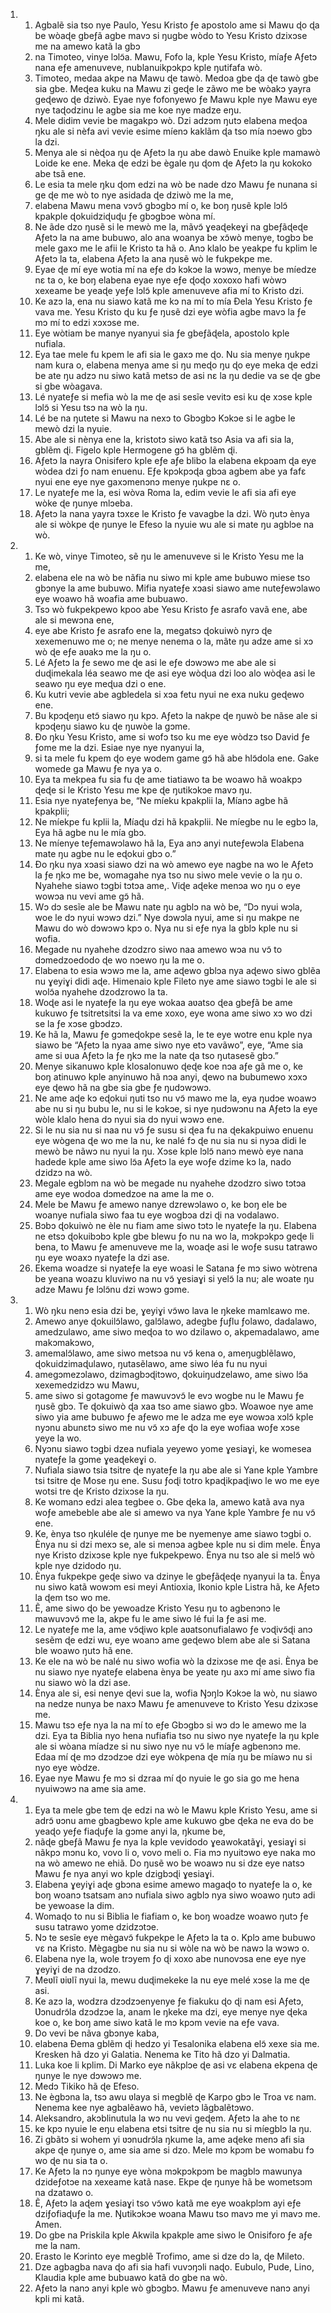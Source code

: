 <ol>
  <li>
    <ol>
      <li>Agbalẽ sia tso nye Paulo, Yesu Kristo ƒe apostolo ame si Mawu ɖo ɖa be wòaɖe gbeƒã agbe mavɔ si ŋugbe wòdo to Yesu Kristo dzixɔse me na amewo katã la gbɔ</li>
      <li>na Timoteo, vinye lɔlɔ̃a. Mawu, Fofo la, kple Yesu Kristo, míaƒe Aƒetɔ nana eƒe amenuveve, nublanuikpɔkpɔ kple ŋutifafa wò.</li>
      <li>Timoteo, medaa akpe na Mawu ɖe tawò. Medoa gbe ɖa ɖe tawò gbe sia gbe. Meɖea kuku na Mawu zi geɖe le zãwo me be wòakɔ yayra geɖewo ɖe dziwò. Eyae nye fofonyewo ƒe Mawu kple nye Mawu eye nye taɖodzinu le agbe sia me koe nye madze eŋu.</li>
      <li>Mele didim vevie be magakpɔ wò. Dzi adzɔm ŋutɔ elabena meɖoa ŋku ale si nèfa avi vevie esime míenɔ kaklãm ɖa tso mía nɔewo gbɔ la dzi.</li>
      <li>Menya ale si nèɖoa ŋu ɖe Aƒetɔ la ŋu abe dawò Enuike kple mamawò Loide ke ene. Meka ɖe edzi be ègale ŋu ɖom ɖe Aƒetɔ la ŋu kokoko abe tsã ene.</li>
      <li>Le esia ta mele ŋku ɖom edzi na wò be nade dzo Mawu ƒe nunana si ge ɖe me wò to nye asidada ɖe dziwò me la me,</li>
      <li>elabena Mawu mena vɔvɔ̃ gbɔgbɔ mí o, ke boŋ ŋusẽ kple lɔlɔ̃ kpakple ɖokuidziɖuɖu ƒe gbɔgbɔe wòna mí.</li>
      <li>Ne ãde dzo ŋusẽ si le mewò me la, mãvɔ̃ ɣeaɖekeɣi na gbeƒãɖeɖe Aƒetɔ la na ame bubuwo, alo ana woanya be xɔ̃wò menye, togbɔ be mele gaxɔ me le afii le Kristo ta hã o. Anɔ klalo be yeakpe fu kplim le Aƒetɔ la ta, elabena Aƒetɔ la ana ŋusẽ wò le fukpekpe me.</li>
      <li>Eyae ɖe mí eye wotia mí na eƒe dɔ kɔkɔe la wɔwɔ, menye be míedze nɛ ta o, ke boŋ elabena eyae nye eƒe ɖoɖo xoxoxo hafi wòwɔ xexeame be yeaɖe yeƒe lɔlɔ̃ kple amenuveve afia mí to Kristo dzi.</li>
      <li>Ke azɔ la, ena nu siawo katã me kɔ na mí to mía Đela Yesu Kristo ƒe vava me. Yesu Kristo ɖu ku ƒe ŋusẽ dzi eye wòfia agbe mavɔ la ƒe mɔ mí to edzi xɔxɔse me.</li>
      <li>Eye wòtiam be manye nyanyui sia ƒe gbeƒãɖela, apostolo kple nufiala.</li>
      <li>Eya tae mele fu kpem le afi sia le gaxɔ me ɖo. Nu sia menye ŋukpe nam kura o, elabena menya ame si ŋu meɖo ŋu ɖo eye meka ɖe edzi be ate ŋu adzɔ nu siwo katã metsɔ de asi nɛ la ŋu dedie va se ɖe gbe si gbe wòagava.</li>
      <li>Lé nyateƒe si mefia wò la me ɖe asi sesĩe vevitɔ esi ku ɖe xɔse kple lɔlɔ̃ si Yesu tsɔ na wò la ŋu.</li>
      <li>Lé be na ŋutete si Mawu na nexɔ to Gbɔgbɔ Kɔkɔe si le agbe le mewò dzi la nyuie.</li>
      <li>Abe ale si nènya ene la, kristotɔ siwo katã tso Asia va afi sia la, gblẽm ɖi. Figelo kple Hermogene gɔ̃ ha gblẽm ɖi.</li>
      <li>Aƒetɔ la nayra Onisifero kple eƒe aƒe blibo la elabena ekpɔam ɖa eye wòdea dzi ƒo nam enuenu. Eƒe kpɔkpɔɖa gbɔa agbem abe ya fafɛ nyui ene eye nye gaxɔmenɔnɔ menye ŋukpe nɛ o.</li>
      <li>Le nyateƒe me la, esi wòva Roma la, edim vevie le afi sia afi eye wòke ɖe ŋunye mlɔeba.</li>
      <li>Aƒetɔ la nana yayra tɔxɛe le Kristo ƒe vavagbe la dzi. Wò ŋutɔ ènya ale si wòkpe ɖe ŋunye le Efeso la nyuie wu ale si mate ŋu agblɔe na wò.</li>
    </ol>
  </li>
  <li>
    <ol>
      <li>Ke wò, vinye Timoteo, sẽ ŋu le amenuveve si le Kristo Yesu me la me,</li>
      <li>elabena ele na wò be nãfia nu siwo mi kple ame bubuwo miese tso gbɔnye la ame bubuwo. Mifia nyateƒe xɔasi siawo ame nuteƒewɔlawo eye woawo hã woafia ame bubuawo.</li>
      <li>Tsɔ wò fukpekpewo kpoo abe Yesu Kristo ƒe asrafo vavã ene, abe ale si mewɔna ene,</li>
      <li>eye abe Kristo ƒe asrafo ene la, megatsɔ ɖokuiwò nyrɔ ɖe xexemenuwo me o; ne menye nenema o la, mãte ŋu adze ame si xɔ wò ɖe eƒe aʋakɔ me la ŋu o.</li>
      <li>Lé Aƒetɔ la ƒe sewo me ɖe asi le eƒe dɔwɔwɔ me abe ale si duɖimekala léa seawo me ɖe asi eye wòɖua dzi loo alo wòɖea asi le seawo ŋu eye meɖua dzi o ene.</li>
      <li>Ku kutri vevie abe agbledela si xɔa fetu nyui ne exa nuku geɖewo ene.</li>
      <li>Bu kpɔɖeŋu etɔ̃ siawo ŋu kpɔ. Aƒetɔ la nakpe ɖe ŋuwò be nãse ale si kpɔɖeŋu siawo ku ɖe ŋuwòe la gɔme.</li>
      <li>Đo ŋku Yesu Kristo, ame si wofɔ tso ku me eye wòdzɔ tso David ƒe ƒome me la dzi. Esiae nye nye nyanyui la,</li>
      <li>si ta mele fu kpem ɖo eye wodem game gɔ̃ hã abe hlɔ̃dola ene. Gake womede ga Mawu ƒe nya ya o.</li>
      <li>Eya ta mekpea fu sia fu ɖe ame tiatiawo ta be woawo hã woakpɔ ɖeɖe si le Kristo Yesu me kpe ɖe ŋutikɔkɔe mavɔ ŋu.</li>
      <li>Esia nye nyateƒenya be, “Ne míeku kpakplii la, Míanɔ agbe hã kpakplii;</li>
      <li>Ne míekpe fu kplii la, Míaɖu dzi hã kpakplii. Ne míegbe nu le egbɔ la, Eya hã agbe nu le mía gbɔ.</li>
      <li>Ne míenye teƒemawɔlawo hã la, Eya anɔ anyi nuteƒewɔla Elabena mate ŋu agbe nu le eɖokui gbɔ o.”</li>
      <li>Đo ŋku nya xɔasi siawo dzi na wò amewo eye nagbe na wo le Aƒetɔ la ƒe ŋkɔ me be, womagahe nya tso nu siwo mele vevie o la ŋu o. Nyahehe siawo tɔgbi tɔtɔa ame,. Viɖe aɖeke menɔa wo ŋu o eye wowɔa nu vevi ame gɔ̃ hã.</li>
      <li>Wɔ dɔ sesĩe ale be Mawu nate ŋu agblɔ na wò be, “Dɔ nyui wɔla, woe le dɔ nyui wɔwɔ dzi.” Nye dɔwɔla nyui, ame si ŋu makpe ne Mawu do wò dɔwɔwɔ kpɔ o. Nya nu si eƒe nya la gblɔ kple nu si wofia.</li>
      <li>Megade nu nyahehe dzodzro siwo naa amewo wɔa nu vɔ̃ to dɔmedzoedodo ɖe wo nɔewo ŋu la me o.</li>
      <li>Elabena to esia wɔwɔ me la, ame aɖewo gblɔa nya aɖewo siwo gblẽa nu ɣeyiɣi didi aɖe. Himenaio kple Fileto nye ame siawo tɔgbi le ale si wolɔ̃a nyahehe dzodzrowo la ta.</li>
      <li>Woɖe asi le nyateƒe la ŋu eye wokaa aʋatso ɖea gbeƒã be ame kukuwo ƒe tsitretsitsi la va eme xoxo, eye wona ame siwo xɔ wo dzi se la ƒe xɔse gbɔdzɔ.</li>
      <li>Ke hã la, Mawu ƒe gɔmeɖokpe sesẽ la, le te eye wotre enu kple nya siawo be “Aƒetɔ la nyaa ame siwo nye etɔ vavãwo”, eye, “Ame sia ame si ʋua Aƒetɔ la ƒe ŋkɔ me la nate ɖa tso ŋutasesẽ gbɔ.”</li>
      <li>Menye sikanuwo kple klosalonuwo ɖeɖe koe nɔa aƒe gã me o, ke boŋ atinuwo kple anyinuwo hã nɔa anyi, ɖewo na bubumewo xɔxɔ eye ɖewo hã na gbe sia gbe ƒe ŋudɔwɔwɔ.</li>
      <li>Ne ame aɖe kɔ eɖokui ŋuti tso nu vɔ̃ mawo me la, eya ŋudɔe woawɔ abe nu si ŋu bubu le, nu si le kɔkɔe, si nye ŋudɔwɔnu na Aƒetɔ la eye wòle klalo hena dɔ nyui sia dɔ nyui wɔwɔ ene.</li>
      <li>Si le nu sia nu si naa nu vɔ̃ ƒe susu si ɖea fu na ɖekakpuiwo enuenu eye wògena ɖe wo me la nu, ke nalé fɔ ɖe nu sia nu si nyɔa didi le mewò be nãwɔ nu nyui la ŋu. Xɔse kple lɔlɔ̃ nanɔ mewò eye nana hadede kple ame siwo lɔ̃a Aƒetɔ la eye woƒe dzime kɔ la, nado dzidzɔ na wò.</li>
      <li>Megale egblɔm na wò be megade nu nyahehe dzodzro siwo tɔtɔa ame eye wodoa dɔmedzoe na ame la me o.</li>
      <li>Mele be Mawu ƒe amewo nanye dzrewɔlawo o, ke boŋ ele be woanye nufiala siwo faa tu eye wogbɔa dzi ɖi na vodalawo.</li>
      <li>Bɔbɔ ɖokuiwò ne èle nu fiam ame siwo tɔtɔ le nyateƒe la ŋu. Elabena ne etsɔ ɖokuibɔbɔ kple gbe blewu ƒo nu na wo la, mɔkpɔkpɔ geɖe li bena, to Mawu ƒe amenuveve me la, woaɖe asi le woƒe susu tatrawo ŋu eye woaxɔ nyateƒe la dzi ase.</li>
      <li>Ekema woadze si nyateƒe la eye woasi le Satana ƒe mɔ siwo wòtrena be yeana woazu kluviwo na nu vɔ̃ ɣesiaɣi si yelɔ̃ la nu; ale woate ŋu adze Mawu ƒe lɔlɔ̃nu dzi wɔwɔ gɔme.</li>
    </ol>
  </li>
  <li>
    <ol>
      <li>Wò ŋku nenɔ esia dzi be, ɣeyiɣi vɔ̃wo lava le ŋkeke mamlɛawo me.</li>
      <li>Amewo anye ɖokuilɔ̃lawo, galɔ̃lawo, adegbe ƒuƒlu ƒolawo, dadalawo, amedzulawo, ame siwo meɖoa to wo dzilawo o, akpemadalawo, ame makɔmakɔwo,</li>
      <li>amemalɔ̃lawo, ame siwo metsɔa nu vɔ̃ kena o, ameŋugblẽlawo, ɖokuidzimaɖulawo, ŋutasẽlawo, ame siwo léa fu nu nyui</li>
      <li>amegɔmezɔlawo, dzimagbɔɖitɔwo, ɖokuiŋudzelawo, ame siwo lɔ̃a xexemedzidzɔ wu Mawu,</li>
      <li>ame siwo si gotagome ƒe mawuvɔvɔ̃ le evɔ wogbe nu le Mawu ƒe ŋusẽ gbɔ. Te ɖokuiwò ɖa xaa tso ame siawo gbɔ. Woawoe nye ame siwo yia ame bubuwo ƒe aƒewo me le adza me eye wowɔa xɔlɔ̃ kple nyɔnu abunɛtɔ siwo me nu vɔ̃ xɔ aƒe ɖo la eye wofiaa woƒe xɔse yeye la wo.</li>
      <li>Nyɔnu siawo tɔgbi dzea nufiala yeyewo yome ɣesiaɣi, ke womesea nyateƒe la gɔme ɣeaɖekeɣi o.</li>
      <li>Nufiala siawo tsia tsitre ɖe nyateƒe la ŋu abe ale si Yane kple Yambre tsi tsitre ɖe Mose ŋu ene. Susu ƒoɖi totro kpaɖikpaɖiwo le wo me eye wotsi tre ɖe Kristo dzixɔse la ŋu.</li>
      <li>Ke womanɔ edzi alea tegbee o. Gbe ɖeka la, amewo katã ava nya woƒe amebeble abe ale si amewo va nya Yane kple Yambre ƒe nu vɔ̃ ene.</li>
      <li>Ke, ènya tso ŋkuléle ɖe ŋunye me be nyemenye ame siawo tɔgbi o. Ènya nu si dzi mexɔ se, ale si menɔa agbee kple nu si dim mele. Ènya nye Kristo dzixɔse kple nye fukpekpewo. Ènya nu tso ale si melɔ̃ wò kple nye dzidodo ŋu.</li>
      <li>Ènya fukpekpe geɖe siwo va dzinye le gbeƒãɖeɖe nyanyui la ta. Ènya nu siwo katã wowɔm esi meyi Antioxia, Ikonio kple Listra hã, ke Aƒetɔ la ɖem tso wo me.</li>
      <li>Ẽ, ame siwo ɖo be yewoadze Kristo Yesu ŋu to agbenɔnɔ le mawuvɔvɔ̃ me la, akpe fu le ame siwo lé fui la ƒe asi me.</li>
      <li>Le nyateƒe me la, ame vɔ̃ɖiwo kple aʋatsonufialawo ƒe vɔɖivɔ̃ɖi anɔ sesẽm ɖe edzi wu, eye woanɔ ame geɖewo blem abe ale si Satana ble woawo ŋutɔ hã ene.</li>
      <li>Ke ele na wò be nalé nu siwo wofia wò la dzixɔse me ɖe asi. Ènya be nu siawo nye nyateƒe elabena ènya be yeate ŋu axɔ mí ame siwo fia nu siawo wò la dzi ase.</li>
      <li>Ènya ale si, esi nenye ɖevi sue la, wofia Ŋɔŋlɔ Kɔkɔe la wò, nu siawo na nedze nunya be naxɔ Mawu ƒe amenuveve to Kristo Yesu dzixɔse me.</li>
      <li>Mawu tsɔ eƒe nya la na mí to eƒe Gbɔgbɔ si wɔ dɔ le amewo me la dzi. Eya ta Biblia nyo hena nufiafia tso nu siwo nye nyateƒe la ŋu kple ale si wòana míadze si nu siwo nye nu vɔ̃ le míaƒe agbenɔnɔ me. Edaa mí ɖe mɔ dzɔdzɔe dzi eye wòkpena ɖe mía ŋu be míawɔ nu si nyo eye wòdze.</li>
      <li>Eyae nye Mawu ƒe mɔ si dzraa mí ɖo nyuie le go sia go me hena nyuiwɔwɔ na ame sia ame.</li>
    </ol>
  </li>
  <li>
    <ol>
      <li>Eya ta mele gbe tem ɖe edzi na wò le Mawu kple Kristo Yesu, ame si adrɔ̃ ʋɔnu ame gbagbewo kple ame kukuwo gbe ɖeka ne eva do be yeaɖo yeƒe fiaɖuƒe la gɔme anyi la, ŋkume be,</li>
      <li>nãɖe gbeƒã Mawu ƒe nya la kple vevidodo ɣeawokatãɣi, ɣesiaɣi si nãkpɔ mɔnu ko, vovo li o, vovo meli o. Fia mɔ nyuitɔwo eye naka mo na wò amewo ne ehiã. Do ŋusẽ wo be woawɔ nu si dze eye natsɔ Mawu ƒe nya anyi wo kple dzigbɔɖi ɣesiaɣi.</li>
      <li>Elabena ɣeyiɣi aɖe gbɔna esime amewo magaɖo to nyateƒe la o, ke boŋ woanɔ tsatsam anɔ nufiala siwo agblɔ nya siwo woawo ŋutɔ adi be yewoase la dim.</li>
      <li>Womaɖo to nu si Biblia le fiafiam o, ke boŋ woadze woawo ŋutɔ ƒe susu tatrawo yome dzidzɔtɔe.</li>
      <li>Nɔ te sesĩe eye mègavɔ̃ fukpekpe le Aƒetɔ la ta o. Kplɔ ame bubuwo vɛ na Kristo. Mègagbe nu sia nu si wòle na wò be nawɔ la wɔwɔ o.</li>
      <li>Elabena nye la, wole trɔyem ƒo ɖi xoxo abe nunovɔsa ene eye nye ɣeyiɣi de na dzodzo.</li>
      <li>Meʋlĩ ʋiʋlĩ nyui la, mewu duɖimekeke la nu eye melé xɔse la me ɖe asi.</li>
      <li>Ke azɔ la, wodzra dzɔdzɔenyenye ƒe fiakuku ɖo ɖi nam esi Aƒetɔ, Ʋɔnudrɔ̃la dzɔdzɔe la, anam le ŋkeke ma dzi, eye menye nye ɖeka koe o, ke boŋ ame siwo katã le mɔ kpɔm vevie na eƒe vava.</li>
      <li>Do vevi be nãva gbɔnye kaba,</li>
      <li>elabena Đema gblẽm ɖi hedzo yi Tesalonika elabena elɔ̃ xexe sia me. Kresken hã dzo yi Galatia. Nenema ke Tito hã dzo yi Dalmatia.</li>
      <li>Luka koe li kplim. Di Marko eye nãkplɔe ɖe asi vɛ elabena ekpena ɖe ŋunye le nye dɔwɔwɔ me.</li>
      <li>Medɔ Tikiko hã ɖe Efeso.</li>
      <li>Ne ègbɔna la, tsɔ awu ʋlaya si megblẽ ɖe Karpo gbɔ le Troa vɛ nam. Nenema kee nye agbalẽawo hã, vevietɔ lãgbalẽtɔwo.</li>
      <li>Aleksandro, akɔblinutula la wɔ nu vevi geɖem. Aƒetɔ la ahe to nɛ</li>
      <li>ke kpɔ nyuie le eŋu elabena etsi tsitre ɖe nu sia nu si míegblɔ la ŋu.</li>
      <li>Zi gbãtɔ si wohem yi ʋɔnudrɔ̃la ŋkume la, ame aɖeke menɔ afi sia akpe ɖe ŋunye o, ame sia ame si dzo. Mele mɔ kpɔm be womabu fɔ wo ɖe nu sia ta o.</li>
      <li>Ke Aƒetɔ la nɔ ŋunye eye wòna mɔkpɔkpɔm be magblɔ mawunya dzideƒotɔe na xexeame katã nase. Ekpe ɖe ŋunye hã be wometsɔm na dzatawo o.</li>
      <li>Ẽ, Aƒetɔ la aɖem ɣesiaɣi tso vɔ̃wo katã me eye woakplɔm ayi eƒe dziƒofiaɖuƒe la me. Ŋutikɔkɔe woana Mawu tso mavɔ me yi mavɔ me. Amen.</li>
      <li>Do gbe na Priskila kple Akwila kpakple ame siwo le Onisiforo ƒe aƒe me la nam.</li>
      <li>Erasto le Kɔrinto eye megblẽ Trofimo, ame si dze dɔ la, ɖe Mileto.</li>
      <li>Dze agbagba nava ɖo afi sia hafi vuvɔŋɔli naɖo. Eubulo, Pude, Lino, Klaudia kple ame bubuawo katã do gbe na wò.</li>
      <li>Aƒetɔ la nanɔ anyi kple wò gbɔgbɔ. Mawu ƒe amenuveve nanɔ anyi kpli mi katã.</li>
    </ol>
  </li>
</ol>